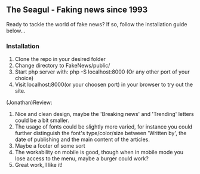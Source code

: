 ## The Seagul - Faking news since 1993

Ready to tackle the world of fake news?
If so, follow the installation guide below...

### Installation

1. Clone the repo in your desired folder
2. Change directory to FakeNews/public/
3. Start php server with: php -S localhost:8000 (Or any other port of your choice)
4. Visit localhost:8000(or your choosen port) in your browser to try out the site.



(Jonathan)Review:
1. Nice and clean design, maybe the 'Breaking news' and 'Trending' letters could be a bit smaller.
2. The usage of fonts could be slightly more varied, for instance you could further distinguish the font's type/color/size between 'Written by', the date of publishing and the main content of the articles.
3. Maybe a footer of some sort
4. The workability on mobile is good, though when in mobile mode you lose access to the menu, maybe a burger could work?
5. Great work, I like it!